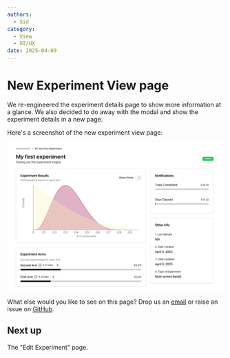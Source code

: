 ```yaml
---
authors:
  - Sid
category:
  - View
  - UI/UX
date: 2025-04-09
---
```

# New Experiment View page

We re-engineered the experiment details page to show more information at a glance. We also decided to do away with the modal and show the experiment details in a new page.

<!-- more -->

Here's a screenshot of the new experiment view page:

![New Experiment View](../images/new_experiment_view.png)

What else would you like to see on this page? Drop us an [email](mailto:dsem@idinsight.org) or raise an issue on [GitHub](https://github.com/IDinsight/experiments-engine/issues).

## Next up

The "Edit Experiment" page.
